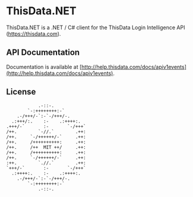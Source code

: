 ThisData.NET
=============

ThisData.NET is a .NET / C# client for the ThisData Login Intelligence API (https://thisdata.com).

## API Documentation

Documentation is available at [http://help.thisdata.com/docs/apiv1events](http://help.thisdata.com/docs/apiv1events).

## License

```
            .-::-.                      
        `-:++++++++:-`                  
    .-/+++/-`:-`-/+++/-.               
  .:+++/:.    :-    .:++++:.            
.+++/-`       :-       `-/+++`          
/++.        `-//.`        .++:          
/++.     `-/++++++/-`     .++:          
/++.     /++++++++++:     .++:          
/++.     /++  MIT ++/     .++:          
/++.     /++++++++++:     .++:          
/++.     `-/++++++/-`     .++:          
:++.        `.//.`        .++:          
`+++/-`       :-       `-/+++`          
  .:++++:.    :-    .:++++:.            
    .-/+++/-`:-`-/+++/-.               
        `-:++++++++:-`                  
            .-::-.                      
                                    
```
